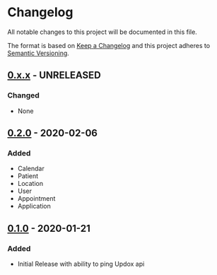 # Changelog
All notable changes to this project will be documented in this file.

The format is based on [Keep a Changelog](http://keepachangelog.com/en/1.0.0/)
and this project adheres to [Semantic Versioning](http://semver.org/spec/v2.0.0.html).

## [0.x.x] - UNRELEASED
### Changed
- None

## [0.2.0] - 2020-02-06
### Added
- Calendar
- Patient
- Location
- User
- Appointment
- Application

## [0.1.0] - 2020-01-21
### Added
- Initial Release with ability to ping Updox api

[0.x.x]: https://github.com/WeInfuse/updox/compare/v0.2.0...HEAD
[0.2.0]: https://github.com/WeInfuse/updox/compare/v0.1.0...v0.2.0
[0.1.0]: https://github.com/WeInfuse/updox/compare/v0.1.0
